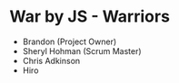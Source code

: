 # War by JS - Warriors

- Brandon (Project Owner)
- Sheryl Hohman (Scrum Master)
- Chris Adkinson
- Hiro